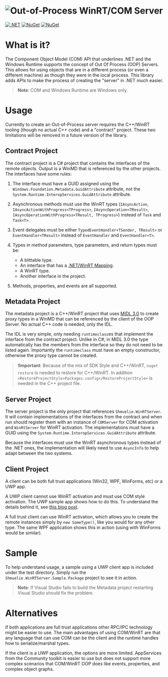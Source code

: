 ![Out-of-Process WinRT/COM Server](https://raw.githubusercontent.com/shmuelie/Shmuelie.WinRTServer/main/Shmuelie.WinRTServer.Title.png)
==================================================================

[![.NET](https://github.com/Shmuelie/Shmuelie.WinRTServer/workflows/.NET/badge.svg)][1] [![NuGet](https://img.shields.io/nuget/dt/Shmuelie.WinRTServer.svg)][2] [![NuGet](https://img.shields.io/nuget/vpre/Shmuelie.WinRTServer.svg)][3]

# What is it?

The Component Object Model (COM) API that underlines .NET and the Windows
Runtime supports the concept of Out Of Process (OOP) Servers. This allows for
using objects that are in a different process (or even a different machine) as
though they were in the local process. This library adds APIs to make the
process of creating the "server" in .NET much easier.

> **Note**: COM and Windows Runtime are Windows only.

# Usage

Currently to create an Out-of-Process server requires the C++/WinRT tooling
(though no actual C++ code) and a "contract" project. These two limitations will
be removed in a future version of the library.

## Contract Project

The contract project is a C# project that contains the interfaces of the remote
objects. Output is a WinMD that is referenced by the other projects. The interfaces have some rules:

1. The interface must have a GUID assigned using the
   `Windows.Foundation.Metadata.GuidAttribute` attribute, not the
   `System.Runtime.InteropServices.GuidAttribute` attribute.
2. Asynchronous methods must use the WinRT types (`IAsyncAction`,
   `IAsyncActionWithProgress<TProgress>`, `IAsyncOperation<TResult>`,
   `IAsyncOperationWithProgress<TResult, TProgress>`) instead of `Task` and
   `Task<T>`.
3. Event delegates must be either `TypedEventHandler<TSender, TResult>` or
   `EventHandler<TResult>` instead of `EventHandler` and `EventHandler<T>`.
4. Types in method parameters, type parameters, and return types must be:

   - A blittable type.
   - An interface that has a [.NET/WinRT Mapping][4].
   - A WinRT type.
   - Another interface in the project.

5. Methods, properties, and events are all supported.

## Metadata Project

The metadata project is a C++/WinRT project that uses [MIDL 3.0][5] to create
proxy types in a WinMD that can be referenced by the client of the OOP Server.
No actual C++ code is needed, only the IDL.

The IDL is very simple, only needing `runtimeclass`es that implement the
interface from the contract project. Unlike in C#, in MIDL 3.0 the type
automatically has the members from the interface so they do not need to be
listed again. Importantly the `runtimeclass` must have an empty constructor,
otherwise the proxy type cannot be created.

> :exclamation:**Important**: Because of the mix of SDK Style and C++/WinRT,
> `nuget restore` is needed to restore for C++/WinRT. In addition
> `<RestoreProjectStyle>Packages.config</RestoreProjectStyle>` is needed in the
> C++ project file.

## Server Project

The server project is the only project that references `Shmuelie.WinRTServer`.
It will contain implementations of the interfaces from the contract and when run
should register them with an instance of `COMServer` for COM activation and
`WinRtServer` for WinRT activation. The implementations must have a GUID using
the `System.Runtime.InteropServices.GuidAttribute` attribute.

Because the interfaces must use the WinRT asynchronous types instead of the .NET
ones, the implementation will likely need to use `AsyncInfo` to help adapt
between the two systems.

## Client Project

A client can be both full trust applications (Win32, WPF, WinForms, etc) or a
UWP app.

A UWP client cannot use WinRT activation and must use COM style activation. The
UWP sample app shows how to do this. To understand the details behind it, see
[this blog post][6].

A full trust client can use WinRT activation, which allows you to create the
remote instances simply by `new SomeType()`, like you would for any other type.
The same WPF application shows this in action (using with WinForms would be
similar).

# Sample

To help understand usage, a sample using a UWP client app is included under the
test directory. Simply run the `Shmuelie.WinRTServer.Sample.Package` project to
see it in action.

> **Note**: If Visual Studio fails to build the Metadata project restarting
> Visual Studio should fix the problem.

# Alternatives

If both applications are full trust applications other RPC/IPC technology might
be easier to use. The main advantages of using COM/WinRT are that any language
that can use COM can be the client and the runtime handles how to
serialize/marshal types.

If the client is a UWP application, the options are more limited. AppServices
from the Community toolkit is easier to use but does not support more complex
scenarios that COM/WinRT OOP does like events, properties, and complex object
graphs.

[1]: https://github.com/Shmuelie/Shmuelie.WinRTServer/actions
[2]: https://www.nuget.org/stats/packages/Shmuelie.WinRTServer?groupby=Version
[3]: https://www.nuget.org/packages/Shmuelie.WinRTServer/
[4]: https://learn.microsoft.com/en-us/windows/apps/develop/platform/csharp-winrt/net-mappings-of-winrt-types
[5]: https://learn.microsoft.com/en-us/uwp/midl-3/
[6]: https://devblogs.microsoft.com/ifdef-windows/the-journey-of-moving-from-cpp-winrt-to-csharp-in-the-microsoft-store/

